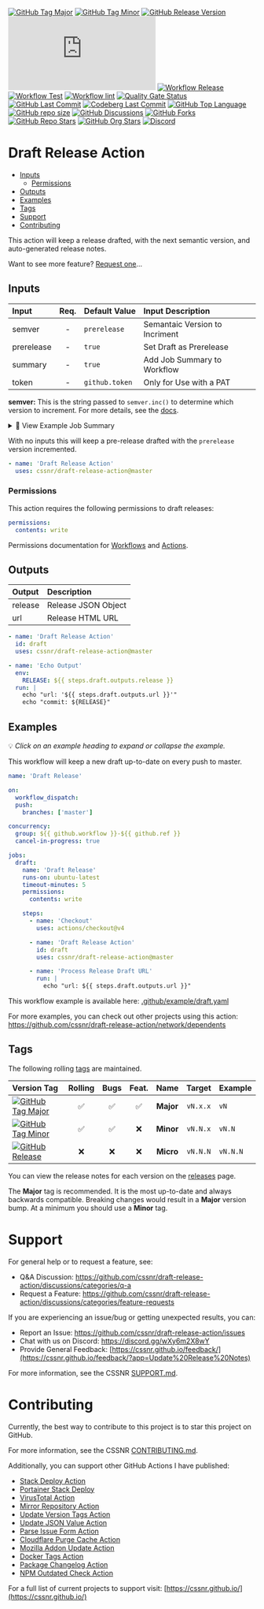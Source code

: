 [![GitHub Tag Major](https://img.shields.io/github/v/tag/cssnr/draft-release-action?sort=semver&filter=!v*.*&logo=git&logoColor=white&labelColor=585858&label=%20)](https://github.com/cssnr/draft-release-action/tags)
[![GitHub Tag Minor](https://img.shields.io/github/v/tag/cssnr/draft-release-action?sort=semver&filter=!v*.*.*&logo=git&logoColor=white&labelColor=585858&label=%20)](https://github.com/cssnr/draft-release-action/tags)
[![GitHub Release Version](https://img.shields.io/github/v/release/cssnr/draft-release-action?logo=git&logoColor=white&labelColor=585858&label=%20)](https://github.com/cssnr/draft-release-action/releases/latest)
[![GitHub Dist Size](https://img.shields.io/github/size/cssnr/draft-release-action/dist%2Findex.js?label=dist%20size)](https://github.com/cssnr/draft-release-action/blob/master/src/index.js)
[![Workflow Release](https://img.shields.io/github/actions/workflow/status/cssnr/draft-release-action/release.yaml?logo=github&label=release)](https://github.com/cssnr/draft-release-action/actions/workflows/release.yaml)
[![Workflow Test](https://img.shields.io/github/actions/workflow/status/cssnr/draft-release-action/test.yaml?logo=github&label=test)](https://github.com/cssnr/draft-release-action/actions/workflows/test.yaml)
[![Workflow lint](https://img.shields.io/github/actions/workflow/status/cssnr/draft-release-action/lint.yaml?logo=github&label=lint)](https://github.com/cssnr/draft-release-action/actions/workflows/lint.yaml)
[![Quality Gate Status](https://sonarcloud.io/api/project_badges/measure?project=cssnr_draft-release-action&metric=alert_status)](https://sonarcloud.io/summary/new_code?id=cssnr_draft-release-action)
[![GitHub Last Commit](https://img.shields.io/github/last-commit/cssnr/draft-release-action?logo=github&label=updated)](https://github.com/cssnr/draft-release-action/graphs/commit-activity)
[![Codeberg Last Commit](https://img.shields.io/gitea/last-commit/cssnr/draft-release-action/master?gitea_url=https%3A%2F%2Fcodeberg.org%2F&logo=codeberg&logoColor=white&label=updated)](https://codeberg.org/cssnr/draft-release-action)
[![GitHub Top Language](https://img.shields.io/github/languages/top/cssnr/draft-release-action?logo=htmx)](https://github.com/cssnr/draft-release-action)
[![GitHub repo size](https://img.shields.io/github/repo-size/cssnr/draft-release-action?logo=bookstack&logoColor=white&label=repo%20size)](https://github.com/cssnr/draft-release-action)
[![GitHub Discussions](https://img.shields.io/github/discussions/cssnr/draft-release-action)](https://github.com/cssnr/draft-release-action/discussions)
[![GitHub Forks](https://img.shields.io/github/forks/cssnr/draft-release-action?style=flat&logo=github)](https://github.com/cssnr/draft-release-action/forks)
[![GitHub Repo Stars](https://img.shields.io/github/stars/cssnr/draft-release-action?style=flat&logo=github)](https://github.com/cssnr/draft-release-action/stargazers)
[![GitHub Org Stars](https://img.shields.io/github/stars/cssnr?style=flat&logo=github&label=org%20stars)](https://cssnr.github.io/)
[![Discord](https://img.shields.io/discord/899171661457293343?logo=discord&logoColor=white&label=discord&color=7289da)](https://discord.gg/wXy6m2X8wY)

# Draft Release Action

- [Inputs](#Inputs)
  - [Permissions](#Permissions)
- [Outputs](#Outputs)
- [Examples](#Examples)
- [Tags](#Tags)
- [Support](#Support)
- [Contributing](#Contributing)

This action will keep a release drafted, with the next semantic version, and auto-generated release notes.

Want to see more feature? [Request one](https://github.com/cssnr/draft-release-action/discussions/categories/feature-requests)...

## Inputs

| Input      | Req. | Default&nbsp;Value | Input&nbsp;Description         |
| :--------- | :--: | :----------------- | :----------------------------- |
| semver     |  -   | `prerelease`       | Semantaic Version to Incriment |
| prerelease |  -   | `true`             | Set Draft as Prerelease        |
| summary    |  -   | `true`             | Add Job Summary to Workflow    |
| token      |  -   | `github.token`     | Only for Use with a PAT        |

**semver:** This is the string passed to `semver.inc()` to determine which version to increment.
For more details, see the [docs](https://github.com/npm/node-semver?tab=readme-ov-file#functions).

<details><summary>👀 View Example Job Summary</summary>

---

Coming Soon...

---

</details>

With no inputs this will keep a pre-release drafted with the `prerelease` version incremented.

```yaml
- name: 'Draft Release Action'
  uses: cssnr/draft-release-action@master
```

### Permissions

This action requires the following permissions to draft releases:

```yaml
permissions:
  contents: write
```

Permissions documentation for [Workflows](https://docs.github.com/en/actions/writing-workflows/choosing-what-your-workflow-does/controlling-permissions-for-github_token) and [Actions](https://docs.github.com/en/actions/security-for-github-actions/security-guides/automatic-token-authentication).

## Outputs

| Output  | Description         |
| :------ | :------------------ |
| release | Release JSON Object |
| url     | Release HTML URL    |

```yaml
- name: 'Draft Release Action'
  id: draft
  uses: cssnr/draft-release-action@master

- name: 'Echo Output'
  env:
    RELEASE: ${{ steps.draft.outputs.release }}
  run: |
    echo "url: '${{ steps.draft.outputs.url }}'"
    echo "commit: ${RELEASE}"
```

## Examples

💡 _Click on an example heading to expand or collapse the example._

This workflow will keep a new draft up-to-date on every push to master.

```yaml
name: 'Draft Release'

on:
  workflow_dispatch:
  push:
    branches: ['master']

concurrency:
  group: ${{ github.workflow }}-${{ github.ref }}
  cancel-in-progress: true

jobs:
  draft:
    name: 'Draft Release'
    runs-on: ubuntu-latest
    timeout-minutes: 5
    permissions:
      contents: write

    steps:
      - name: 'Checkout'
        uses: actions/checkout@v4

      - name: 'Draft Release Action'
        id: draft
        uses: cssnr/draft-release-action@master

      - name: 'Process Release Draft URL'
        run: |
          echo "url: ${{ steps.draft.outputs.url }}"
```

This workflow example is available here: [.github/example/draft.yaml](.github/example/draft.yaml)

For more examples, you can check out other projects using this action:  
https://github.com/cssnr/draft-release-action/network/dependents

## Tags

The following rolling [tags](https://github.com/cssnr/draft-release-action/tags) are maintained.

| Version&nbsp;Tag                                                                                                                                                                                                         | Rolling | Bugs | Feat. |   Name    |  Target  | Example  |
| :----------------------------------------------------------------------------------------------------------------------------------------------------------------------------------------------------------------------- | :-----: | :--: | :---: | :-------: | :------: | :------- |
| [![GitHub Tag Major](https://img.shields.io/github/v/tag/cssnr/draft-release-action?sort=semver&filter=!v*.*&style=for-the-badge&label=%20&color=44cc10)](https://github.com/cssnr/draft-release-action/releases/latest) |   ✅    |  ✅  |  ✅   | **Major** | `vN.x.x` | `vN`     |
| [![GitHub Tag Minor](https://img.shields.io/github/v/tag/cssnr/draft-release-action?sort=semver&filter=!v*.*.*&style=for-the-badge&label=%20&color=blue)](https://github.com/cssnr/draft-release-action/releases/latest) |   ✅    |  ✅  |  ❌   | **Minor** | `vN.N.x` | `vN.N`   |
| [![GitHub Release](https://img.shields.io/github/v/release/cssnr/draft-release-action?style=for-the-badge&label=%20&color=red)](https://github.com/cssnr/draft-release-action/releases/latest)                           |   ❌    |  ❌  |  ❌   | **Micro** | `vN.N.N` | `vN.N.N` |

You can view the release notes for each version on the [releases](https://github.com/cssnr/draft-release-action/releases) page.

The **Major** tag is recommended. It is the most up-to-date and always backwards compatible.
Breaking changes would result in a **Major** version bump. At a minimum you should use a **Minor** tag.

# Support

For general help or to request a feature, see:

- Q&A Discussion: https://github.com/cssnr/draft-release-action/discussions/categories/q-a
- Request a Feature: https://github.com/cssnr/draft-release-action/discussions/categories/feature-requests

If you are experiencing an issue/bug or getting unexpected results, you can:

- Report an Issue: https://github.com/cssnr/draft-release-action/issues
- Chat with us on Discord: https://discord.gg/wXy6m2X8wY
- Provide General Feedback: [https://cssnr.github.io/feedback/](https://cssnr.github.io/feedback/?app=Update%20Release%20Notes)

For more information, see the CSSNR [SUPPORT.md](https://github.com/cssnr/.github/blob/master/.github/SUPPORT.md#support).

# Contributing

Currently, the best way to contribute to this project is to star this project on GitHub.

For more information, see the CSSNR [CONTRIBUTING.md](https://github.com/cssnr/.github/blob/master/.github/CONTRIBUTING.md#contributing).

Additionally, you can support other GitHub Actions I have published:

- [Stack Deploy Action](https://github.com/cssnr/stack-deploy-action?tab=readme-ov-file#readme)
- [Portainer Stack Deploy](https://github.com/cssnr/portainer-stack-deploy-action?tab=readme-ov-file#readme)
- [VirusTotal Action](https://github.com/cssnr/virustotal-action?tab=readme-ov-file#readme)
- [Mirror Repository Action](https://github.com/cssnr/mirror-repository-action?tab=readme-ov-file#readme)
- [Update Version Tags Action](https://github.com/cssnr/update-version-tags-action?tab=readme-ov-file#readme)
- [Update JSON Value Action](https://github.com/cssnr/update-json-value-action?tab=readme-ov-file#readme)
- [Parse Issue Form Action](https://github.com/cssnr/parse-issue-form-action?tab=readme-ov-file#readme)
- [Cloudflare Purge Cache Action](https://github.com/cssnr/cloudflare-purge-cache-action?tab=readme-ov-file#readme)
- [Mozilla Addon Update Action](https://github.com/cssnr/mozilla-addon-update-action?tab=readme-ov-file#readme)
- [Docker Tags Action](https://github.com/cssnr/docker-tags-action?tab=readme-ov-file#readme)
- [Package Changelog Action](https://github.com/cssnr/package-changelog-action?tab=readme-ov-file#readme)
- [NPM Outdated Check Action](https://github.com/cssnr/npm-outdated-action?tab=readme-ov-file#readme)

For a full list of current projects to support visit: [https://cssnr.github.io/](https://cssnr.github.io/)

